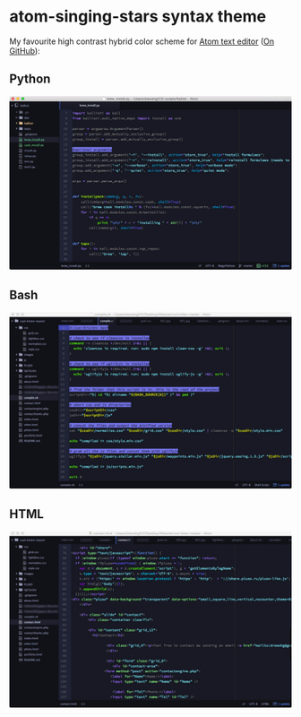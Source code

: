 # atom-singing-stars syntax theme

My favourite high contrast hybrid color scheme for [Atom text editor][atom-link] ([On GitHub][atom-git]):

## Python

![](imgs/python.png)

## Bash

![](imgs/bash.png)

## HTML

![](imgs/html.png)

[atom-link]: https://atom.io/
[atom-git]: https://github.com/atom/atom
